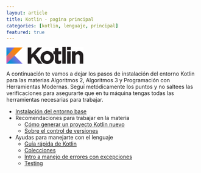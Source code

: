 ```yaml
---
layout: article
title: Kotlin - pagina principal
categories: [kotlin, lenguaje, principal]
featured: true
---
```


<img src="/img/wiki/Kotlin_logo.png" height="40%" width="40%">

A continuación te vamos a dejar los pasos de instalación del entorno Kotlin para las materias Algoritmos 2, Algoritmos 3 y Programación con Herramientas Modernas. Seguí metódicamente los puntos y no saltees las verificaciones para asegurarte que en tu máquina tengas todas las herramientas necesarias para trabajar.

* [Instalación del entorno base](kotlin-preparacion-de-un-entorno-de-desarrollo.html)
* Recomendaciones para trabajar en la materia
  * [Cómo generar un proyecto Kotlin nuevo](kotlin-creacion-proyecto.html)
  * [Sobre el control de versiones](kotlin-amigandonos-git.html)
* Ayudas para manejarte con el lenguaje
  * [Guía rápida de Kotlin](kotlin-guia-rapida.html)
  * [Colecciones](https://docs.google.com/document/d/1lzOStySb8i94oVvZUIxkgymf2tuCDuXzqSTnClPqKSM/edit?usp=sharing)
  * [Intro a manejo de errores con excepciones](https://docs.google.com/document/d/1G0a9j-OA0rIEA5cdvEhIMbztJVo86ssvZKBK8HL9akg/edit?usp=sharing)
  * [Testing](https://docs.google.com/document/d/11mVR-4wEZhlQMDEqrfQeYLypEsrSqXv98dr78SA0Oq4/edit?usp=sharing)

